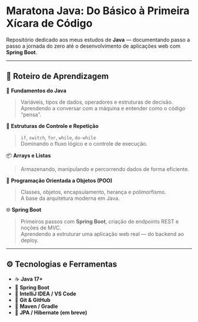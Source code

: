 # Maratona Java: Do Básico à Primeira Xícara de Código

Repositório dedicado aos meus estudos de **Java** — documentando passo a passo a jornada do zero até o desenvolvimento de aplicações web com **Spring Boot**. 

---

## 🧭 Roteiro de Aprendizagem

📘 **Fundamentos do Java**  
> Variáveis, tipos de dados, operadores e estruturas de decisão.  
Aprendendo a conversar com a máquina e entender como o código “pensa”.

🔁 **Estruturas de Controle e Repetição**  
> `if`, `switch`, `for`, `while`, `do-while`  
Dominando o fluxo lógico e o controle de execução.

📦 **Arrays e Listas**  
> Armazenando, manipulando e percorrendo dados de forma eficiente.

🧱 **Programação Orientada a Objetos (POO)**  
> Classes, objetos, encapsulamento, herança e polimorfismo.  
A base da arquitetura moderna em Java.

🌐 **Spring Boot**  
> Primeiros passos com **Spring Boot**, criação de endpoints REST e noções de MVC.  
Aprendendo a estruturar uma aplicação web real — do backend ao deploy.

---

## ⚙️ Tecnologias e Ferramentas

- ☕ **Java 17+**
- 🧩 **Spring Boot**
- 🧠 **IntelliJ IDEA / VS Code**
- 🐙 **Git & GitHub**
- 🧾 **Maven / Gradle**
- 🧮 **JPA / Hibernate (em breve)**
